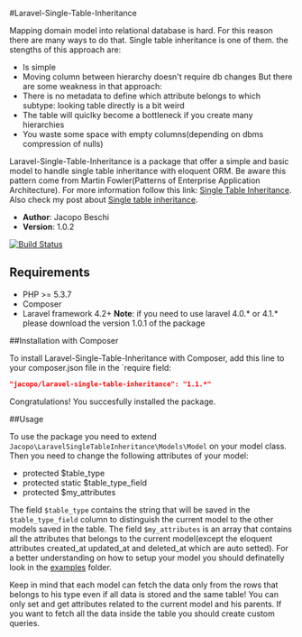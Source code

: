 #Laravel-Single-Table-Inheritance

Mapping domain model into relational database is hard. For this reason there are many ways to do that. Single table inheritance is one of them. the stengths of this approach are:
 - Is simple
 - Moving column between hierarchy doesn't require db changes
But there are some weakness in that approach:
 - There is no metadata to define which attribute belongs to which subtype: looking table directly is a bit weird
 - The table will quiclky become a bottleneck if you create many hierarchies
 - You waste some space with empty columns(depending on dbms compression of nulls)

Laravel-Single-Table-Inheritance is a package that offer a simple and basic model to handle single table inheritance with eloquent ORM. Be aware this pattern come from Martin Fowler(Patterns of Enterprise Application Architecture). 
For more information follow this link: <a href="http://martinfowler.com/eaaCatalog/index.html" target="_blank">Single Table Inheritance</a>. 
Also check my post about <a href="http://www.jacopobeschi.com/post/php-table-inheritance" target="_blank">Single table inheritance</a>.

- **Author**: Jacopo Beschi
- **Version**: 1.0.2

[![Build Status](https://travis-ci.org/intrip/laravel-single-table-inheritance.png)](https://travis-ci.org/intrip/laravel-single-table-inheritance)

## Requirements

- PHP >= 5.3.7
- Composer
- Laravel framework 4.2+ __Note__: if you need to use laravel 4.0.* or 4.1.* please download the version 1.0.1 of the package


##Installation with Composer

To install Laravel-Single-Table-Inheritance with Composer, add this line to your composer.json file in the `require field:

```json
"jacopo/laravel-single-table-inheritance": "1.1.*"
```
Congratulations! You succesfully installed the package.

##Usage

To use the package you need to extend `Jacopo\LaravelSingleTableInheritance\Models\Model` on your model class. Then you need to change the following attributes of your model:

- protected $table_type
- protected static $table_type_field
- protected $my_attributes

The field `$table_type` contains the string that will be saved in the `$table_type_field` column to distinguish the current model to the other models saved in the table. The field `$my_attributes` is an array that contains all the attributes that belongs to the current model(except the eloquent attributes created_at updated_at and deleted_at which are auto setted). For a better understanding on how to setup your model you should definatelly look in the <a href="https://github.com/intrip/laravel-single-table-inheritance/tree/master/examples">examples</a> folder.

Keep in mind that each model can fetch the data only from the rows that belongs to his type even if all data is stored and the same table! You can only set and get attributes related to the current model and his parents. If you want to fetch all the data inside the table you should create custom queries.

